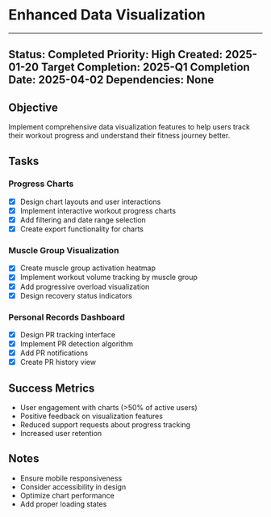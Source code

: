 # Enhanced Data Visualization

---
Status: Completed
Priority: High
Created: 2025-01-20
Target Completion: 2025-Q1
Completion Date: 2025-04-02
Dependencies: None
---

## Objective
Implement comprehensive data visualization features to help users track their workout progress and understand their fitness journey better.

## Tasks

### Progress Charts
- [x] Design chart layouts and user interactions
- [x] Implement interactive workout progress charts
- [x] Add filtering and date range selection
- [x] Create export functionality for charts

### Muscle Group Visualization
- [x] Create muscle group activation heatmap
- [x] Implement workout volume tracking by muscle group
- [x] Add progressive overload visualization
- [x] Design recovery status indicators

### Personal Records Dashboard
- [x] Design PR tracking interface
- [x] Implement PR detection algorithm
- [x] Add PR notifications
- [x] Create PR history view

## Success Metrics
- User engagement with charts (>50% of active users)
- Positive feedback on visualization features
- Reduced support requests about progress tracking
- Increased user retention

## Notes
- Ensure mobile responsiveness
- Consider accessibility in design
- Optimize chart performance
- Add proper loading states
